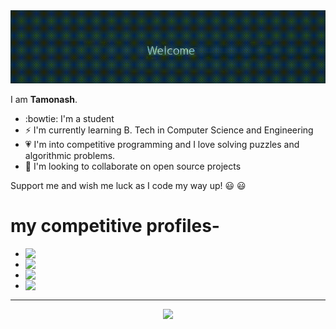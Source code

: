 <div align="center">
	<body>
    <img src="https://github.com/m-e-r-l-i-n/m-e-r-l-i-n/blob/master/readme2.gif">
    </body>
</div>

I am **Tamonash**.

- :bowtie: I'm a student
- ⚡ I'm currently learning B. Tech in Computer Science and Engineering
- :heartpulse: I'm into competitive programming and I love solving puzzles and algorithmic problems.  
- 👯 I'm looking to collaborate on open source projects

Support me and wish me luck as I code my way up! :smiley: :smiley:	

# my competitive profiles-

- <img align="left" src="https://cp-logo.vercel.app/codechef/tamo11" /> 
- <img align="left" src="https://cp-logo.vercel.app/codeforces/chris_11" />   
- <img align="left" src="https://cp-logo.vercel.app/atcoder/merlin" />
- <img align="left" src="https://cp-logo.vercel.app/topcoder/_merlin_" />


<!--
**m-e-r-l-i-n/m-e-r-l-i-n** is a ✨ _special_ ✨ repository because its `README.md` (this file) appears on your GitHub profile.

Here are some ideas to get you started:

- 🤔 I’m looking for help with 
- 💬 Ask me about ...
- 📫 How to reach me: ...
- 😄 Pronouns: ...
- ⚡ Fun fact: ...
-->

<hr>

<p align="center">
<img src="https://github-readme-stats.vercel.app/api?username=m-e-r-l-i-n&&show_icons=true&title_color=000000&icon_color=ccccccf&text_color=000000&bg_color=ffffff" width="75%"/>
</p>
